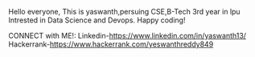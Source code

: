 Hello everyone,
  This is yaswanth,persuing CSE,B-Tech 3rd year in lpu
  Intrested in Data Science and Devops.
  Happy coding!
  
  
  CONNECT with ME!:
  Linkedin-https://www.linkedin.com/in/yaswanth13/
  Hackerrank-https://www.hackerrank.com/yeswanthreddy849
